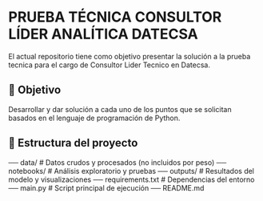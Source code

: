 # PRUEBA TÉCNICA CONSULTOR LÍDER ANALÍTICA DATECSA

El actual repositorio tiene como objetivo presentar la solución a la prueba tecnica para el cargo de Consultor Lider Tecnico en Datecsa. 

## 🎯 Objetivo

Desarrollar y dar solución a cada uno de los puntos que se solicitan basados en el lenguaje de programación de Python. 


## 📁 Estructura del proyecto

── data/ # Datos crudos y procesados (no incluidos por peso)
── notebooks/ # Análisis exploratorio y pruebas
── outputs/ # Resultados del modelo y visualizaciones
── requirements.txt # Dependencias del entorno
── main.py # Script principal de ejecución
── README.md
